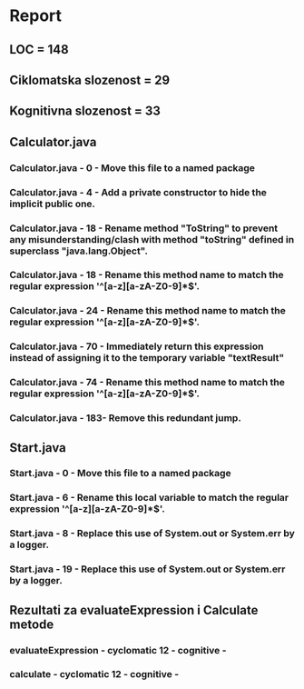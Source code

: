 # Report
## LOC = 148
## Ciklomatska slozenost = 29
## Kognitivna slozenost = 33
## Calculator.java
### Calculator.java - 0 - Move this file to a named package
### Calculator.java - 4 - Add a private constructor to hide the implicit public one.
### Calculator.java - 18 - Rename method "ToString" to prevent any misunderstanding/clash with method "toString" defined in superclass "java.lang.Object".
### Calculator.java - 18 - Rename this method name to match the regular expression '^[a-z][a-zA-Z0-9]*$'.
### Calculator.java - 24 - Rename this method name to match the regular expression '^[a-z][a-zA-Z0-9]*$'.
### Calculator.java - 70 - Immediately return this expression instead of assigning it to the temporary variable "textResult"
### Calculator.java - 74 - Rename this method name to match the regular expression '^[a-z][a-zA-Z0-9]*$'.
### Calculator.java - 183- Remove this redundant jump.
## Start.java
### Start.java - 0 -  Move this file to a named package
### Start.java - 6 - Rename this local variable to match the regular expression '^[a-z][a-zA-Z0-9]*$'.
### Start.java - 8 - Replace this use of System.out or System.err by a logger.
### Start.java - 19 - Replace this use of System.out or System.err by a logger.
## Rezultati za evaluateExpression i Calculate metode
### evaluateExpression - cyclomatic 12 - cognitive -
### calculate - cyclomatic 12 - cognitive -
